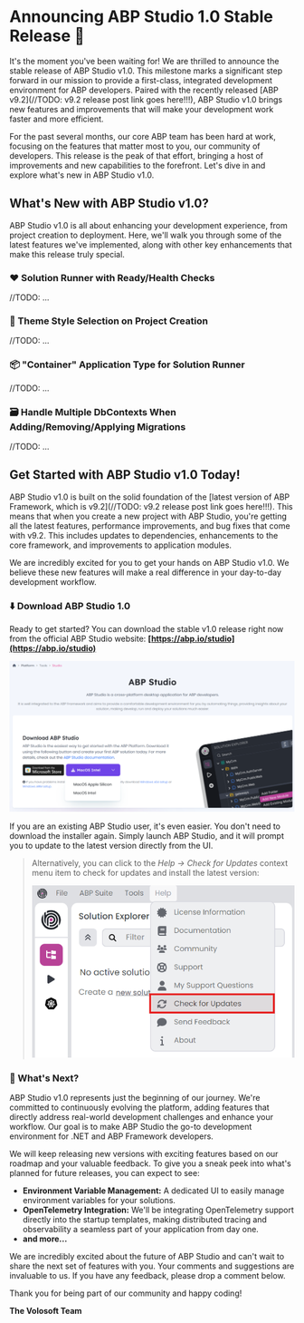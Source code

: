 # Announcing ABP Studio 1.0 Stable Release 🚀

It's the moment you've been waiting for! We are thrilled to announce the stable release of ABP Studio v1.0. This milestone marks a significant step forward in our mission to provide a first-class, integrated development environment for ABP developers. Paired with the recently released [ABP v9.2](//TODO: v9.2 release post link goes here!!!), ABP Studio v1.0 brings new features and improvements that will make your development work faster and more efficient.

For the past several months, our core ABP team has been hard at work, focusing on the features that matter most to you, our community of developers. This release is the peak of that effort, bringing a host of improvements and new capabilities to the forefront. Let's dive in and explore what's new in ABP Studio v1.0.

## What's New with ABP Studio v1.0?

ABP Studio v1.0 is all about enhancing your development experience, from project creation to deployment. Here, we'll walk you through some of the latest features we've implemented, along with other key enhancements that make this release truly special.

### ❤️ Solution Runner with Ready/Health Checks

//TODO: ...

### 🎨 Theme Style Selection on Project Creation

//TODO: ...

### 📦 "Container" Application Type for Solution Runner

//TODO: ...

### 🗃️ Handle Multiple DbContexts When Adding/Removing/Applying Migrations

//TODO: ...

## Get Started with ABP Studio v1.0 Today!

ABP Studio v1.0 is built on the solid foundation of the [latest version of ABP Framework, which is v9.2](//TODO: v9.2 release post link goes here!!!). This means that when you create a new project with ABP Studio, you're getting all the latest features, performance improvements, and bug fixes that come with v9.2. This includes updates to dependencies, enhancements to the core framework, and improvements to application modules. 

We are incredibly excited for you to get your hands on ABP Studio v1.0. We believe these new features will make a real difference in your day-to-day development workflow.

### ⬇️ Download ABP Studio 1.0

Ready to get started? You can download the stable v1.0 release right now from the official ABP Studio website: **[https://abp.io/studio](https://abp.io/studio)**

![ABP Studio 1.0 Download](abp-studio-download.png)

If you are an existing ABP Studio user, it's even easier. You don't need to download the installer again. Simply launch ABP Studio, and it will prompt you to update to the latest version directly from the UI.

> Alternatively, you can click to the *Help -> Check for Updates* context menu item to check for updates and install the latest version:
>
> ![ABP Studio 1.0 Check for Updates](abp-studio-check-for-updates.png)

### 🔮 What's Next?

ABP Studio v1.0 represents just the beginning of our journey. We're committed to continuously evolving the platform, adding features that directly address real-world development challenges and enhance your workflow. Our goal is to make ABP Studio the go-to development environment for .NET and ABP Framework developers.

We will keep releasing new versions with exciting features based on our roadmap and your valuable feedback. To give you a sneak peek into what's planned for future releases, you can expect to see:

* **Environment Variable Management:** A dedicated UI to easily manage environment variables for your solutions.
* **OpenTelemetry Integration:** We'll be integrating OpenTelemetry support directly into the startup templates, making distributed tracing and observability a seamless part of your application from day one.
* **and more...**

We are incredibly excited about the future of ABP Studio and can't wait to share the next set of features with you. Your comments and suggestions are invaluable to us. If you have any feedback, please drop a comment below.

Thank you for being part of our community and happy coding!

**The Volosoft Team**
